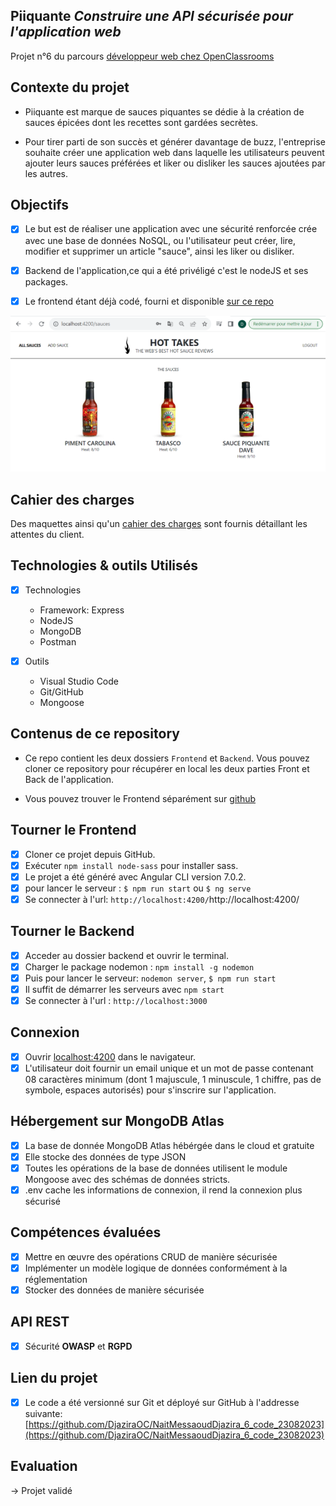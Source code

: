 ## Piiquante  *Construire une API sécurisée pour l'application web*

Projet n°6 du parcours [développeur web chez OpenClassrooms](https://openclassrooms.com/fr/paths185-developpeur-web#path-tabs)

## Contexte du projet

* Piiquante est marque de sauces piquantes se dédie à la création de sauces épicées dont les recettes sont gardées secrètes. 

* Pour tirer parti de son succès et générer davantage de buzz, l'entreprise souhaite créer une application web dans laquelle les utilisateurs peuvent ajouter leurs sauces préférées et liker ou disliker les sauces ajoutées par les autres.

## Objectifs

- [x] Le but est de réaliser une application avec une sécurité renforcée crée avec une base de données NoSQL, ou l'utilisateur peut créer, lire, modifier et supprimer un article "sauce", ainsi les liker ou  disliker. 

- [x] Backend de l'application,ce qui a été privéligé c'est le nodeJS et ses packages.
- [x] Le frontend étant déjà codé, fourni et disponible [sur ce repo](https://github.com/OpenClassrooms-Student-Center/Web-Developer-P6)


![desktop ](/maquette.png)

## Cahier des charges

Des maquettes ainsi qu'un [cahier des charges](https://s3.eu-west-1.amazonaws.com/course.oc-static.com/projects/DWJ_FR_P6/Requirements_DW_P6.pdf) sont fournis détaillant les attentes du client.

## Technologies & outils Utilisés
- [x] Technologies    
   * Framework: Express
   * NodeJS  
   * MongoDB 
   * Postman
          
- [x] Outils          
   * Visual Studio Code
   * Git/GitHub
   * Mongoose

## Contenus de ce repository

* Ce repo contient les deux dossiers `Frontend` et `Backend`.
Vous pouvez cloner ce repository pour récupérer en local les deux parties Front et Back de l'application.

* Vous pouvez trouver le Frontend séparément sur [github](https://github.com/OpenClassrooms-Student-Center/Web-Developer-P6)

## Tourner le Frontend
- [x] Cloner ce projet depuis GitHub.
- [x] Exécuter `npm install node-sass` pour installer sass.
- [x] Le projet a été généré avec Angular CLI version 7.0.2.
- [x] pour lancer le serveur : `$ npm run start` ou `$ ng serve`
- [x] Se connecter à l'url: `http://localhost:4200/`http://localhost:4200/

## Tourner le Backend 
- [x] Acceder au dossier backend et ouvrir le terminal.
- [x] Charger le package nodemon : `npm install -g nodemon`
- [x] Puis pour lancer le serveur: `nodemon server`, `$ npm run start`
- [x] Il suffit de démarrer les serveurs avec `npm start` 
- [x] Se connecter à l'url : `http://localhost:3000`

## Connexion

- [x] Ouvrir [localhost:4200](http://localhost:4200/) dans le navigateur.
- [x] L'utilisateur doit fournir un email unique et un mot de passe contenant 08 caractères minimum (dont 1 majuscule, 1 minuscule, 1 chiffre, pas de symbole, espaces autorisés) pour s'inscrire sur l'application.

## Hébergement sur MongoDB Atlas

- [x] La base de donnée MongoDB Atlas hébérgée dans le cloud et gratuite
- [x] Elle stocke des données de type JSON
- [x] Toutes les opérations de la base de données utilisent le module Mongoose avec des schémas de données stricts.
- [x] .env cache les informations de connexion, il rend la connexion plus 
sécurisé

## Compétences évaluées

- [x] Mettre en œuvre des opérations CRUD de manière sécurisée
- [x] Implémenter un modèle logique de données conformément à la réglementation
- [x] Stocker des données de manière sécurisée

## API REST
- [x] Sécurité **OWASP** et **RGPD**    

## Lien du projet 

- [x] Le code a été versionné sur Git et déployé sur GitHub à l'addresse suivante:[https://github.com/DjaziraOC/NaitMessaoudDjazira_6_code_23082023](https://github.com/DjaziraOC/NaitMessaoudDjazira_6_code_23082023)

## Evaluation
-> Projet validé
